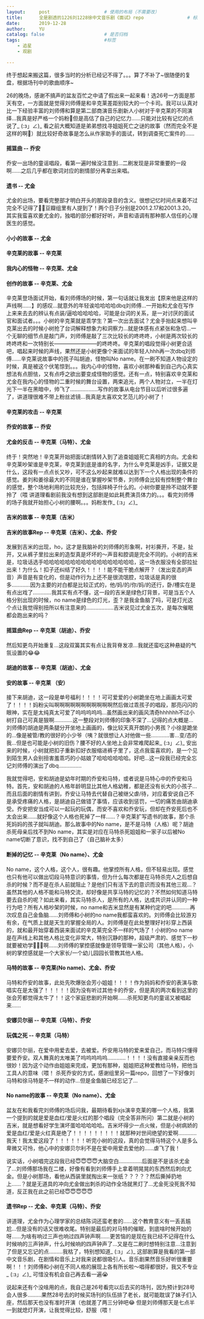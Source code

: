 ```yaml
---
layout:     post   				    # 使用的布局（不需要改）
title:      全是剧透的1226刘1228徐中文音乐剧《面试》repo				# 标题 
date:       2019-12-28
author:     YU
catalog: false 						# 是否归档
tags:								#标签
    - 追星
    - 观剧

---
```


终于想起来搬这篇，很多当时的分析已经记不得了。。。算了不补了~很随便的复盘，根据场刊中的歌曲顺序~

26的晚场，感谢不搞声的盆友百忙之中请了假出来一起来看！选26号一方面是那天有空，一方面就是觉得刘师傅是和辛克莱差距别较大的一个卡司。我可以认真对比一下经验丰富的刘师傅和算是第二部商演音乐剧新人小树对于辛克莱的不同演绎…我真是好严格一个妈粉🚬但是高估了自己的记忆力……只能对比较有记忆的点说了_ (:з」∠)_ 看之前大概知道是弟弟想找寻姐姐死亡之谜的故事（然而完全不是这样的啊🙂）就比较好奇故事是怎么从作家助手的面试，转到调查死亡案件的……

#### 摇篮曲 -- 乔安

乔安一出场的童谣唱段，看第一遍时候没注意到…二刷发现是非常重要的一段啊……之后几乎都在歌词对应的剧情部分再拿出来唱。

#### 遗书 -- 尤金

尤金的出场，要看完整部才明白开头的那段录音的含义。很想记忆时间点来着不过完全不记得了🙂🙃豆瓣组里有人提到了！两个日子分别是2001.2.17和2001.3.20。其实我蛮喜欢姜尤金的，独唱的部分都好好听，声音和语调有那种那人信任的心理医生的感觉。

#### 小小的故事 -- 尤金

#### 辛克莱的故事 -- 辛克莱

#### 我内心的怪物 -- 辛克莱、尤金

#### 创作的故事 -- 辛克莱、尤金

辛克莱登场面试开始，看刘师傅场的时候，第一句话就让我发出【原来他是这样的声线啊……】的感叹…就意外的年轻诶哈哈哈哈dbq刘师傅…一开始和尤金在写作上来来去去的辨认有点装/逼哈哈哈哈哈，可能是台词的关系，是一对讨厌的面试官和面试者。。。小树的辛克莱就是乖学生？第一次出去面试？尤金手抬起来想叫辛克莱出去的时候小树抢了台词解释想象力和洞察力…就是体感有点紧张和急切…一个无聊的细节点是敲门声，刘师傅是敲了三次比较长的咚咚咚，小树是两次较长的咚咚咚和一次特别长————————的咚咚咚。辛克莱的唱段觉得小树更合适吧，唱起来时候的声线，果然还是小树更像个来面试的年轻人hhh再一次dbq刘师傅……辛克莱说故事中的孩子叫胡迪，怪物叫No name。在一刷不知道人物设定的时候，真是被这个伏笔惊到。。。我内心中的怪物，喜欢小树那种看到自己内心真实想法有点胆怯，又有点呼之欲出要变成怪物的感觉。还有一点，特别喜欢辛克莱和尤金在我内心的怪物的二重时候的舞台设置，两束追光，两个人物对立，一半在灯光下一半在黑暗中，帅飞了………………写作的故事从电台节目以后听过很多遍了，讲道理很难不带上粉丝滤镜…我真是太喜欢文艺范儿的小树了！

#### 辛克莱的攻击 -- 辛克莱

#### 乔安的故事 -- 乔安

#### 尤金的反击 -- 辛克莱（马特）、尤金

终于！突然地！辛克莱开始把面试剧情转入到了追查姐姐死亡真相的方向。尤金和辛克莱吵架谁是辛克莱，辛克莱到底是谁的名字，为什么辛克莱是凶手，证据又是什么，这段有一点点长又吵，可不这么吵起来就难以达到下一个人格出现的条件的感觉。姜刘和姜徐最大的不同是谁在掌握吵架节奏，刘师傅会比较有控制整个舞台的感觉，整个场地利用的比较充分，包括摔椅子什么的。小树你要是拎不动就不要拎了（喂 讲道理看剧前我没有想到这部剧是如此耗费演员体力的。。。看完刘师傅的场子我就开始担心小树的腰啊。。。妈粉发作_ (:з」∠)_

#### 吉米的故事 -- 辛克莱（吉米）

#### 吉米的故事Rep -- 辛克莱（吉米）、尤金、乔安

发展到吉米的出现，ho，这才是我脑补的刘师傅的形象啊，衬衫撕开，不是，扯开，又从裤子里拉出来的造型真是坏坏的～声音和腔调是完全不同的。小树的吉米是，垃圾话选手哈哈哈哈哈哈哈哈哈哈哈哈哈哈哈哈哈，这一场衣服没有全部拉扯出来！为什么！扣子还纠结了好久！！！！能不能干脆点解开？（发出变态的声音）声音是有变化的，但是动作行为上还不是很流氓腔，垃圾话是真的很多…………因为主要的对白都是比较正式的，他/妈/的/你/妈/的还行，卧/槽实在是有点出戏了…………我其实有点不懂，这一段的吉米是绿色灯背景，可是当五个人格分别出现的时候，no name是绿色的灯光，歪？是我金鱼脑了吗，可是灯光这个点让我觉得别扭所以有注意来的………………吉米说见过尤金五次，是每次催眠都会跑出来的吗？

#### 摇篮曲Rep -- 辛克莱（胡迪）、乔安

然后知更鸟开始重复…这段双簧其实有点让我背脊发凉…我就还蛮吃这种悬疑的气氛设置的😂😂

#### 胡迪的故事 -- 辛克莱（胡迪）、尤金

#### 安的故事 -- 辛克莱 （安）

接下来胡迪，这一段是单号福利！！！！可可爱爱的小树跪坐在地上画画太可爱了！！！！妈粉尖叫啊啊啊啊啊啊啊啊啊啊啊然后做过乖孩子的唱段，那亮闪闪的眼神，实在是太纯真太可爱了呜呜呜呜呜…虽然画出来的画风清奇hhhhhh不过小树打自己可真是狠啊…………这一整段对刘师傅的印象不深了…记得的点大概是…刘师傅的胡迪是两条腿分开坐地上画画的，像比较天真开朗的小男孩？小徐是跪坐的…像是被管/教的很好的小少爷（咦？就很想让人对他做一些…………害…变/态的我…但是也可能是小树的旧伤？腰不好的人坐地上会非常难爬起来_ (:з」∠)_ 安出来的时候，小树就把扣子重新扣好衣服缩进裤子里了，这点我蛮喜欢的，是一个见到陌生男人会别扭害羞乖巧的小姑娘了哈哈哈哈哈哈。好吧…这一段我已经完全忘记刘师傅的演出了dbq……………

我就觉得吧，安和胡迪是幼年时期的乔安和马特，或者说是马特心中的乔安和马特。首先，安和胡迪的人格年龄明显比其他人格幼稚，都是还没有长大的小孩子…而且后面的剧情有讲到，乔安让马特去代替自己被继父虐/待，对应着安说自己不是承受疼痛的人格，是胡迪自己做错了事情，应该收到惩罚，一切的痛苦由胡迪承受。乔安把安当成可以一起玩的玩偶，而安不喜欢和乔安玩，但却在乔安死后也不太会出来……就好像这个人格也死掉了一样……？辛克莱扩写遗书的故事，那个杀死妈妈的孩子就叫胡迪。那么故事中的No name，是不是马特（人格）呢？胡迪杀死母亲后找不到No name，其实是对应在马特杀死姐姐和一家子以后被No name切断了意识，找不到自己了（自己脑补太多）

#### 断掉的记忆 -- 辛克莱（No name）、尤金

No name，这个人格，这个人，很有趣。他掌控所有人格，但不轻易出现。感觉也只有他可以做出切段马特意识的事情，但为什么每次都是在马特杀完人之后想自杀的时候？而不是在杀人前就阻止？是他们只有活下去的意识而没有其他三观…？虽然其他的人格不能和马特交流，却好像是共享马特的记忆的？不然如何知道马特要去自杀的呢？如此来看，其实马特杀人，是所有的人格，达成共识并认同的一种行为吧？所有人格吵架的时候，no name和吉米显然是有某种约定的吧…………再次叹息自己金鱼脑……刘师傅和小树的no name我都蛮喜欢的。刘师傅会比较游刃有余，在气质上就是天生的掌握全局的人。刘师傅是在此处整理好衬衫穿上西装的，就和最开始穿着西装来面试的辛克莱完全不一样的气场了！小树的no name是在声线上和其他人格比变化非常大，特别沉静的那种，超级严肃的、感觉下一秒就要被劝学🙉🙉🙉啊……刘师傅的掌控感就像是领导管理一家公司（其他人格），小树的掌控感就是一个大家长/一个幼儿园园长管教其他人格。

#### 马特的故事 -- 辛克莱(No name)、尤金、乔安

马特和乔安的故事，此处先吹爆张会芳小姐姐！！！！作为妈妈和乔安的表演与歌唱实在是太强了！！！！！因为没有听过其他卡的乔安，但是真的两次看到这里的张会芳都觉得太牛了！！这个家庭悲剧的开始啊……杀死知更鸟的童谣又被唱起来……

#### 安娜贝尔丽 -- 辛克莱（马特）、乔安

#### 玩偶之死 -- 辛克莱（马特）

安娜贝尔丽，在爱中用爱去爱，去被爱。乔安用马特的爱来爱自己，而马特只懂得要爱乔安。双人舞真的太唯美了呜呜呜呜呜…………！！！！没有直接亲亲反而也很妙！因为这个动作由姐姐来完成，更加有那种，姐姐把这种爱教给马特，把他当工具人的意味（喂！ 杀死乔安的方式，感谢组里另一篇repo，回想了一下好像刘马特和徐马特是不一样的动作…但是金鱼脑已经忘记了…

#### No name的故事 -- 辛克莱（No name）、尤金

盆友在和我看完刘师傅的场后问我，最期待看到xjs演辛克莱的哪一个人格，我第一个提到的就是爱是血红/爱是火红的那个唱段（完全答非所问）第二就是小树的吉米，就是想看好学生演坏蛋哈哈哈哈哈。吉米坏得少一点火候，但是小树病娇的爱是血红/爱是火红真是绝了！！！！！！！！！就那种对世间绝望的爱啊…………我天！我太爱这段了！！！！！！听完小树的这段，真的会觉得马特这个人是多么卑微又可怜，他心中的安娜贝尔利不是在爱中用爱去爱他的……虐飞了我！

说实话，小树唱完这段我已经😇😇😇😇大脑空白……………后面是不是该杀尤金了…刘师傅那场我在二楼，好像有看到刘师傅手上拿着明晃晃的东西然后刺向尤金。但是小树那场，看他从西装里就掏出来一张纸？？？？？然后撕掉扔地上……？就是无道具的冲向尤金做出刺杀的动作全场就黑灯了…尤金死没死我不知道，反正我在此之前已经😇😇😇😇😇

#### 遗书Rep -- 尤金、辛克莱（马特）、乔安

讲道理，尤金作为心理学家的总结陈词还蛮老套的……这个教育意义有一丢丢尴尬…但是没有的话又很难收尾。特别是最后的对马特的催眠，到底啥时候开始的呀……为啥有响过三声也响过四声钟声啊……更苦恼的是现在我已经不记得在什么时候响的三声钟声，什么时候响的四声钟声了…又是在二刷时想特别注意…注意到了但是又忘记的点………我枯了，特别想知道_ (:з」∠)_ 这部剧算是我看的第一部中文音乐剧，在剧情和音乐上对我来说都很吸引人。音乐剧果然音乐好听很重要啊！！！刘师傅和小树在不同人格的展现上各有所长啦～唱得都很好，我又不专业_ (:з」∠)_ 可惜没有机会自己再去看一遍😭

说起来还有个没啥用的点，我自己是26号看完以后去买的场刊，因为预计到28号会人很多………果然28号去的时候买场刊的队伍排了老长，就可能耽误了妹子们入座，然后那天也没有准时开演（也就差了两三分钟吧😂 但是刘师傅那天是七点半一到就熄灯开演，让我觉得比较，舒服（喂！

